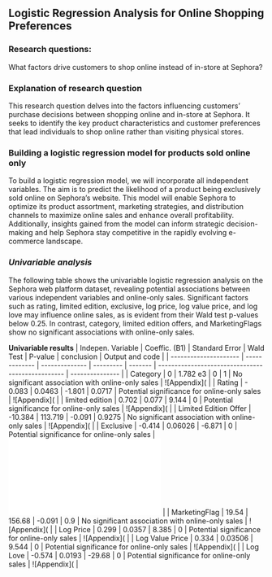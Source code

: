 ## Logistic Regression Analysis for Online Shopping Preferences 

### Research questions: 
What factors drive customers to shop online instead of in-store at Sephora? 

### Explanation of research question 
This research question delves into the factors influencing customers’ purchase decisions between shopping online and in-store at Sephora. It seeks to identify the key product characteristics and customer preferences that lead individuals to shop online rather than visiting physical stores. 

### Building a logistic regression model for products sold online only
To build a logistic regression model, we will incorporate all independent variables. The aim is to predict the likelihood of a product being exclusively sold online on Sephora’s website. This model will enable Sephora to optimize its product assortment, marketing strategies, and distribution channels to maximize online sales and enhance overall profitability. Additionally, insights gained from the model can inform strategic decision-making and help Sephora stay competitive in the rapidly evolving e-commerce landscape. 

### _Univariable analysis_
The following table shows the univariable logistic regression analysis on the Sephora web platform dataset, revealing potential associations between various independent variables and online-only sales. Significant factors such as rating, limited edition, exclusive, log price, log value price, and log love may influence online sales, as is evident from their Wald test p-values below 0.25. In contrast, category, limited edition offers, and MarketingFlags show no significant associations with online-only sales.



**Univariable results**
| Indepen. Variable     | Coeffic. (B1) | Standard Error | Wald Test | P-value | conclusion                                        | Output and code |
| --------------------- | ------------- | -------------- | --------- | ------- | ------------------------------------------------- | --------------- |
| Category              | 0             | 1.782 e3       | 0         | 1       | No significant association with online-only sales | ![Appendix](        |
| Rating                | \- 0.083      | 0.0463         | \-1.801   | 0.0717  | Potential significance for online-only sales      | ![Appendix](        |
| limited edition       | 0.702         | 0.077          | 9.144     | 0       | Potential significance for online-only sales      | ![Appendix](        |
| Limited Edition Offer | \-10.384      | 113.719        | \-0.091   | 0.9275  | No significant association with online-only sales | ![Appendix](        |
| Exclusive             | \-0.414       | 0.06026        | \-6.871   | 0       | Potential significance for online-only sales      | ![Appendix](Logistic_Regression/Univaria_Analis_Exclusive.pdf)        |
| MarketingFlag         | 19.54         | 156.68         | \-0.091   | 0.9     | No significant association with online-only sales | ![Appendix](        |
| Log Price             | 0.299         | 0.0357         | 8.385     | 0       | Potential significance for online-only sales      | ![Appendix](        |
| Log Value Price       | 0.334         | 0.03506        | 9.544     | 0       | Potential significance for online-only sales      | ![Appendix](        |
| Log Love              | \-0.574       | 0.0193         | \-29.68   | 0       | Potential significance for online-only sales      | ![Appendix](        |



























